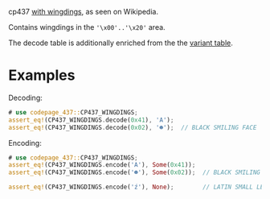 cp437 [with wingdings](https://en.wikipedia.org/wiki/Code_page_437#Character_set), as seen on Wikipedia.

Contains wingdings in the `'\x00'..'\x20'` area.

The decode table is additionally enriched from the the [variant table](https://en.wikipedia.org/wiki/Code_page_437#Notes).

# Examples

Decoding:

```rust
# use codepage_437::CP437_WINGDINGS;
assert_eq!(CP437_WINGDINGS.decode(0x41), 'A');
assert_eq!(CP437_WINGDINGS.decode(0x02), '☻');  // BLACK SMILING FACE
```

Encoding:

```rust
# use codepage_437::CP437_WINGDINGS;
assert_eq!(CP437_WINGDINGS.encode('A'), Some(0x41));
assert_eq!(CP437_WINGDINGS.encode('☻'), Some(0x02));  // BLACK SMILING FACE

assert_eq!(CP437_WINGDINGS.encode('ź'), None);        // LATIN SMALL LETTER Z WITH ACUTE
```
